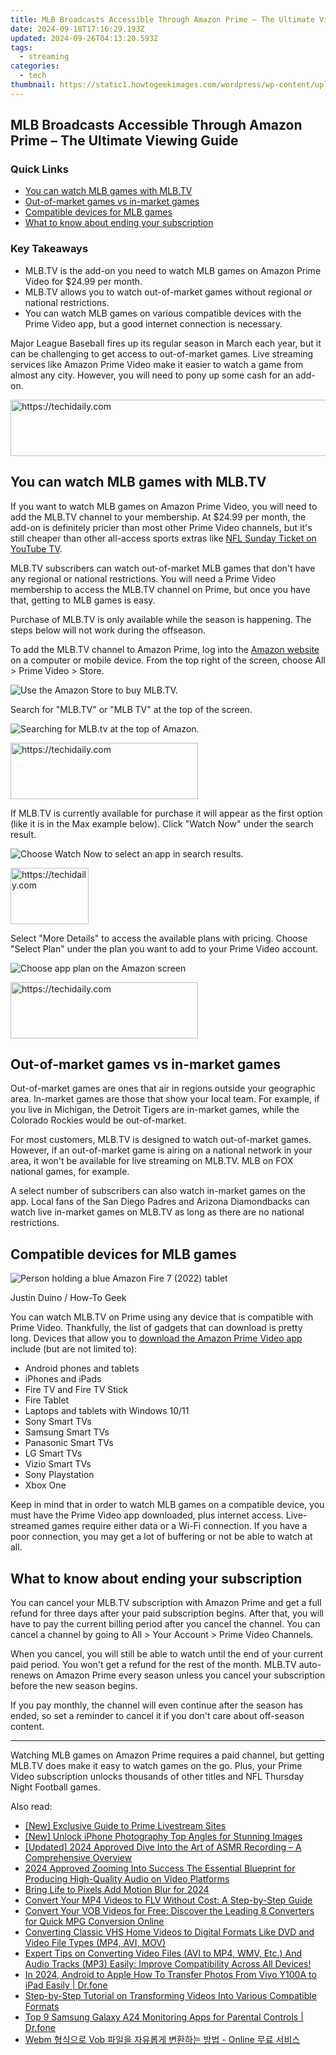 ```yaml
---
title: MLB Broadcasts Accessible Through Amazon Prime – The Ultimate Viewing Guide
date: 2024-09-18T17:16:29.193Z
updated: 2024-09-26T04:13:20.593Z
tags:
  - streaming
categories:
  - tech
thumbnail: https://static1.howtogeekimages.com/wordpress/wp-content/uploads/2024/01/prime-video-hero.jpg
---
```


## MLB Broadcasts Accessible Through Amazon Prime – The Ultimate Viewing Guide

### Quick Links

* [You can watch MLB games with MLB.TV](https://youtube-blog.techidaily.com/024-approved-techniques-to-remove-black-screen-glitches-in-youtube/)
* [Out-of-market games vs in-market games](https://facebook-record-videos.techidaily.com/updated-a-simple-path-to-enhanced-youtube-sign-ups-create-animated-subscription-bar-using-filmora-for-2024/)
* [Compatible devices for MLB games](https://youtube-zero.techidaily.com/024-approved-captivating-audiences-adopting-youtube-vlogger-charisma/)
* [What to know about ending your subscription](https://fox-hovers.techidaily.com/new-top-tips-for-pop-culture-meme-success-for-2024/)

### Key Takeaways

* MLB.TV is the add-on you need to watch MLB games on Amazon Prime Video for $24.99 per month.
* MLB.TV allows you to watch out-of-market games without regional or national restrictions.
* You can watch MLB games on various compatible devices with the Prime Video app, but a good internet connection is necessary.

 Major League Baseball fires up its regular season in March each year, but it can be challenging to get access to out-of-market games. Live streaming services like Amazon Prime Video make it easier to watch a game from almost any city. However, you will need to pony up some cash for an add-on.

<!-- affiliate ads begin -->
<a href="https://appsumo.8odi.net/c/5597632/2144278/7443" target="_top" id="2144278">
  <img src="//a.impactradius-go.com/display-ad/7443-2144278" border="0" alt="https://techidaily.com" width="728" height="90"/>
</a>
<img height="0" width="0" src="https://appsumo.8odi.net/i/5597632/2144278/7443" style="position:absolute;visibility:hidden;" border="0" />
<!-- affiliate ads end -->

##  You can watch MLB games with MLB.TV

 If you want to watch MLB games on Amazon Prime Video, you will need to add the MLB.TV channel to your membership. At $24.99 per month, the add-on is definitely pricier than most other Prime Video channels, but it's still cheaper than other all-access sports extras like [NFL Sunday Ticket on YouTube TV](https://digital-screen-recording.techidaily.com/complete-manual-for-expert-use-of-screen-recorder-by-zd-soft-for-2024/).

 MLB.TV subscribers can watch out-of-market MLB games that don't have any regional or national restrictions. You will need a Prime Video membership to access the MLB.TV channel on Prime, but once you have that, getting to MLB games is easy.

 Purchase of MLB.TV is only available while the season is happening. The steps below will not work during the offseason.

 To add the MLB.TV channel to Amazon Prime, log into the [Amazon website](https://www.amazon.com/?tag=hotoge-20&ascsubtag=UUhtgUeUpU2001788&asc%5Frefurl=https%3A%2F%2Fwww.howtogeek.com%2Fhow-to-watch-mlb-games-on-amazon-prime%2F&asc%5Fcampaign=Evergreen) on a computer or mobile device. From the top right of the screen, choose All > Prime Video > Store.

![Use the Amazon Store to buy MLB.TV.](https://static1.howtogeekimages.com/wordpress/wp-content/uploads/2024/02/amazon-mlb-1.jpg) 

 Search for "MLB.TV" or "MLB TV" at the top of the screen.

![Searching for MLB.tv at the top of Amazon.](https://static1.howtogeekimages.com/wordpress/wp-content/uploads/2024/02/searching-for-mlb.jpg) 

<!-- affiliate ads begin -->
<a href="https://aligracehair.sjv.io/c/5597632/1880927/19272" target="_top" id="1880927">
  <img src="//a.impactradius-go.com/display-ad/19272-1880927" border="0" alt="https://techidaily.com" width="300" height="90"/>
</a>
<img height="0" width="0" src="https://aligracehair.sjv.io/i/5597632/1880927/19272" style="position:absolute;visibility:hidden;" border="0" />
<!-- affiliate ads end -->

 If MLB.TV is currently available for purchase it will appear as the first option (like it is in the Max example below). Click "Watch Now" under the search result.

![Choose Watch Now to select an app in search results.](https://static1.howtogeekimages.com/wordpress/wp-content/uploads/2024/02/amazon-search-results.jpg) 

<!-- affiliate ads begin -->
<a href="https://aligracehair.sjv.io/c/5597632/2135409/19272" target="_top" id="2135409">
  <img src="//a.impactradius-go.com/display-ad/19272-2135409" border="0" alt="https://techidaily.com" width="125" height="90"/>
</a>
<img height="0" width="0" src="https://aligracehair.sjv.io/i/5597632/2135409/19272" style="position:absolute;visibility:hidden;" border="0" />
<!-- affiliate ads end -->

 Select "More Details" to access the available plans with pricing. Choose "Select Plan" under the plan you want to add to your Prime Video account.

![Choose app plan on the Amazon screen](https://static1.howtogeekimages.com/wordpress/wp-content/uploads/2024/02/choose-app-plan.jpg) 

<!-- affiliate ads begin -->
<a href="https://united.elfm.net/c/5597632/2139557/4704" target="_top" id="2139557">
  <img src="//a.impactradius-go.com/display-ad/4704-2139557" border="0" alt="https://techidaily.com" width="300" height="90"/>
</a>
<img height="0" width="0" src="https://united.elfm.net/i/5597632/2139557/4704" style="position:absolute;visibility:hidden;" border="0" />
<!-- affiliate ads end -->

##  Out-of-market games vs in-market games

 Out-of-market games are ones that air in regions outside your geographic area. In-market games are those that show your local team. For example, if you live in Michigan, the Detroit Tigers are in-market games, while the Colorado Rockies would be out-of-market.

 For most customers, MLB.TV is designed to watch out-of-market games. However, if an out-of-market game is airing on a national network in your area, it won't be available for live streaming on MLB.TV. MLB on FOX national games, for example.

 A select number of subscribers can also watch in-market games on the app. Local fans of the San Diego Padres and Arizona Diamondbacks can watch live in-market games on MLB.TV as long as there are no national restrictions.

##  Compatible devices for MLB games

![Person holding a blue Amazon Fire 7 (2022) tablet](https://static1.howtogeekimages.com/wordpress/wp-content/uploads/2022/08/Person-holding-a-blue-Amazon-Fire-7-2022-tablet.jpg) 

Justin Duino / How-To Geek

 You can watch MLB.TV on Prime using any device that is compatible with Prime Video. Thankfully, the list of gadgets that can download is pretty long. Devices that allow you to [download the Amazon Prime Video app](https://www.amazon.com/gp/video/splash/getTheApp?tag=hotoge-20&ascsubtag=UUhtgUeUpU2001788&asc%5Frefurl=https%3A%2F%2Fwww.howtogeek.com%2Fhow-to-watch-mlb-games-on-amazon-prime%2F&asc%5Fcampaign=Evergreen) include (but are not limited to):

* Android phones and tablets
* iPhones and iPads
* Fire TV and Fire TV Stick
* Fire Tablet
* Laptops and tablets with Windows 10/11
* Sony Smart TVs
* Samsung Smart TVs
* Panasonic Smart TVs
* LG Smart TVs
* Vizio Smart TVs
* Sony Playstation
* Xbox One

 Keep in mind that in order to watch MLB games on a compatible device, you must have the Prime Video app downloaded, plus internet access. Live-streamed games require either data or a Wi-Fi connection. If you have a poor connection, you may get a lot of buffering or not be able to watch at all.

##  What to know about ending your subscription

 You can cancel your MLB.TV subscription with Amazon Prime and get a full refund for three days after your paid subscription begins. After that, you will have to pay the current billing period after you cancel the channel. You can cancel a channel by going to All > Your Account > Prime Video Channels.

 When you cancel, you will still be able to watch until the end of your current paid period. You won't get a refund for the rest of the month. MLB.TV auto-renews on Amazon Prime every season unless you cancel your subscription before the new season begins.

 If you pay monthly, the channel will even continue after the season has ended, so set a reminder to cancel it if you don't care about off-season content.

---

 Watching MLB games on Amazon Prime requires a paid channel, but getting MLB.TV does make it easy to watch games on the go. Plus, your Prime Video subscription unlocks thousands of other titles and NFL Thursday Night Football games.

<ins class="adsbygoogle"
     style="display:block"
     data-ad-format="autorelaxed"
     data-ad-client="ca-pub-7571918770474297"
     data-ad-slot="1223367746"></ins>

<ins class="adsbygoogle"
     style="display:block"
     data-ad-client="ca-pub-7571918770474297"
     data-ad-slot="8358498916"
     data-ad-format="auto"
     data-full-width-responsive="true"></ins>

<span class="atpl-alsoreadstyle">Also read:</span>
<div><ul>
<li><a href="https://some-knowledge.techidaily.com/new-exclusive-guide-to-prime-livestream-sites/"><u>[New] Exclusive Guide to Prime Livestream Sites</u></a></li>
<li><a href="https://article-posts.techidaily.com/new-unlock-iphone-photography-top-angles-for-stunning-images/"><u>[New] Unlock iPhone Photography Top Angles for Stunning Images</u></a></li>
<li><a href="https://facebook-video-share.techidaily.com/updated-2024-approved-dive-into-the-art-of-asmr-recording-a-comprehensive-overview/"><u>[Updated] 2024 Approved Dive Into the Art of ASMR Recording – A Comprehensive Overview</u></a></li>
<li><a href="https://remote-screen-capture.techidaily.com/2024-approved-zooming-into-success-the-essential-blueprint-for-producing-high-quality-audio-on-video-platforms/"><u>2024 Approved Zooming Into Success The Essential Blueprint for Producing High-Quality Audio on Video Platforms</u></a></li>
<li><a href="https://extra-resources.techidaily.com/bring-life-to-pixels-add-motion-blur-for-2024/"><u>Bring Life to Pixels Add Motion Blur for 2024</u></a></li>
<li><a href="https://media-tips.techidaily.com/convert-your-mp4-videos-to-flv-without-cost-a-step-by-step-guide/"><u>Convert Your MP4 Videos to FLV Without Cost: A Step-by-Step Guide</u></a></li>
<li><a href="https://media-tips.techidaily.com/convert-your-vob-videos-for-free-discover-the-leading-8-converters-for-quick-mpg-conversion-online/"><u>Convert Your VOB Videos for Free: Discover the Leading 8 Converters for Quick MPG Conversion Online</u></a></li>
<li><a href="https://media-tips.techidaily.com/converting-classic-vhs-home-videos-to-digital-formats-like-dvd-and-video-file-types-mp4-avi-mov/"><u>Converting Classic VHS Home Videos to Digital Formats Like DVD and Video File Types (MP4, AVI, MOV)</u></a></li>
<li><a href="https://media-tips.techidaily.com/1723620234977-expert-tips-on-converting-video-files-avi-to-mp4-wmv-etc-and-audio-tracks-mp3-easily-improve-compatibility-across-all-devices/"><u>Expert Tips on Converting Video Files (AVI to MP4, WMV, Etc.) And Audio Tracks (MP3) Easily: Improve Compatibility Across All Devices!</u></a></li>
<li><a href="https://android-transfer.techidaily.com/in-2024-android-to-apple-how-to-transfer-photos-from-vivo-y100a-to-ipad-easily-drfone-by-drfone-transfer-from-android-transfer-from-android/"><u>In 2024, Android to Apple How To Transfer Photos From Vivo Y100A to iPad Easily | Dr.fone</u></a></li>
<li><a href="https://media-tips.techidaily.com/step-by-step-tutorial-on-transforming-videos-into-various-compatible-formats/"><u>Step-by-Step Tutorial on Transforming Videos Into Various Compatible Formats</u></a></li>
<li><a href="https://android-location-track.techidaily.com/top-9-samsung-galaxy-a24-monitoring-apps-for-parental-controls-drfone-by-drfone-virtual-android/"><u>Top 9 Samsung Galaxy A24 Monitoring Apps for Parental Controls | Dr.fone</u></a></li>
<li><a href="https://win-howtos.techidaily.com/webm-vob-online/"><u>Webm 형식으로 Vob 파일을 자유롭게 변환하는 방법 - Online 무료 서비스</u></a></li>
</ul></div>

